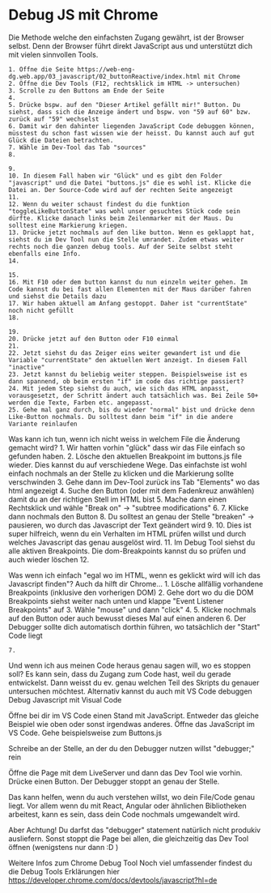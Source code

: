 # Debug JS mit Chrome
Die Methode welche den einfachsten Zugang gewährt, ist der Browser selbst. Denn der Browser führt direkt JavaScript aus und unterstützt dich mit vielen sinnvollen Tools.

    1. Öffne die Seite https://web-eng-dg.web.app/03_javascript/02_buttonReactive/index.html mit Chrome
    2. Öffne die Dev Tools (F12, rechtsklick im HTML -> untersuchen)
    3. Scrolle zu den Buttons am Ende der Seite
    4. 
    5. Drücke bspw. auf den "Dieser Artikel gefällt mir!" Button. Du siehst, dass sich die Anzeige ändert und bspw. von "59 auf 60" bzw. zurück auf "59" wechselst
    6. Damit wir den dahinter liegenden JavaScript Code debuggen können, müsstest du schon fast wissen wie der heisst. Du kannst auch auf gut Glück die Dateien betrachten.
    7. Wähle im Dev-Tool das Tab "sources"
    8. 
    
    9. 
    10. In diesem Fall haben wir "Glück" und es gibt den Folder "javascript" und die Datei "buttons.js" die es wohl ist. Klicke die Datei an. Der Source-Code wird auf der rechten Seite angezeigt
    11. 
    12. Wenn du weiter schaust findest du die funktion "toggleLikeButtonState" was wohl unser gesuchtes Stück code sein dürfte. Klicke danach links beim Zeilenmarker mit der Maus. Du solltest eine Markierung kriegen.
    13. Drücke jetzt nochmals auf den like button. Wenn es geklappt hat, siehst du im Dev Tool nun die Stelle umrandet. Zudem etwas weiter rechts noch die ganzen debug tools. Auf der Seite selbst steht ebenfalls eine Info.
    14. 
    
    15. 
    16. Mit F10 oder dem button kannst du nun einzeln weiter gehen. Im Code kannst du bei fast allen Elementen mit der Maus darüber fahren und siehst die Details dazu
    17. Wir haben aktuell am Anfang gestoppt. Daher ist "currentState" noch nicht gefüllt
    18. 
    
    19. 
    20. Drücke jetzt auf den Button oder F10 einmal
    21. 
    22. Jetzt siehst du das Zeiger eins weiter gewandert ist und die Variable "currentState" den aktuellen Wert anzeigt. In diesem Fall "inactive"
    23. Jetzt kannst du beliebig weiter steppen. Beispielsweise ist es dann spannend, ob beim ersten "if" im code das richtige passiert?
    24. Mit jedem Step siehst du auch, wie sich das HTML anpasst, vorausgesetzt, der Schritt ändert auch tatsächlich was. Bei Zeile 50+ werden die Texte, Farben etc. angepasst.
    25. Gehe mal ganz durch, bis du wieder "normal" bist und drücke denn Like-Button nochmals. Du solltest dann beim "if" in die andere Variante reinlaufen

Was kann ich tun, wenn ich nicht weiss in welchem File die Änderung gemacht wird?
    1. Wir hatten vorhin "glück" dass wir das File einfach so gefunden haben. 
    2. Lösche den aktuellen Breakpoint im buttons.js file wieder. Dies kannst du auf verschiedene Wege. Das einfachste ist wohl einfach nochmals an der Stelle zu klicken und die Markierung sollte verschwinden
    3. Gehe dann im Dev-Tool zurück ins Tab "Elements" wo das html angezeigt
    4. Suche den Button (oder mit dem Fadenkreuz anwählen) damit du an der richtigen Stell im HTML bist
    5. Mache dann einen Rechtsklick und wähle "Break on" -> "subtree modifications"
    6. 
    7. Klicke dann nochmals den Button
    8. Du solltest an genau der Stelle "breaken" -> pausieren, wo durch das Javascript der Text geändert wird
    9. 
    10. Dies ist super hilfreich, wenn du ein Verhalten im HTML prüfen willst und durch welches Javascript das genau ausgelöst wird.
    11. Im Debug Tool siehst du alle aktiven Breakpoints. Die dom-Breakpoints kannst du so prüfen und auch wieder löschen
    12. 
    
Was wenn ich einfach "egal wo im HTML, wenn es geklickt wird will ich das Javascript finden"?
Auch da hilft dir Chrome…
    1. Lösche allfällig vorhandene Breakpoints (inklusive den vorherigen DOM)
    2. Gehe dort wo du die DOM Breakpoints siehst weiter nach unten und klappe "Event Listener Breakpoints" auf
    3. Wähle "mouse" und dann "click"
    4. 
    5. Klicke nochmals auf den Button oder auch bewusst dieses Mal auf einen anderen
    6. Der Debugger sollte dich automatisch dorthin führen, wo tatsächlich der "Start" Code liegt

    7. 


Und wenn ich aus meinen Code heraus genau sagen will, wo es stoppen soll?
Es kann sein, dass du Zugang zum Code hast, weil du gerade entwickelst. Dann weisst du ev. genau welchen Teil des Skripts du genauer untersuchen möchtest. Alternativ kannst du auch mit VS Code debuggen Debug Javascript mit Visual Code

Öffne bei dir im VS Code einen Stand mit JavaScript. Entweder das gleiche Beispiel wie oben oder sonst irgendwas anderes. Öffne das JavaScript im VS Code. Gehe beispielsweise zum Buttons.js

Schreibe an der Stelle, an der du den Debugger nutzen willst "debugger;" rein


Öffne die Page mit dem LiveServer und dann das Dev Tool wie vorhin. Drücke einen Button.
Der Debugger stoppt an genau der Stelle.

Das kann helfen, wenn du auch verstehen willst, wo dein File/Code genau liegt. Vor allem wenn du mit React, Angular oder ähnlichen Bibliotheken arbeitest, kann es sein, dass dein Code nochmals umgewandelt wird.

Aber Achtung! Du darfst das "debugger" statement natürlich nicht produkiv ausliefern. Sonst stoppt die Page bei allen, die gleichzeitig das Dev Tool öffnen (wenigstens nur dann :D )


Weitere Infos zum Chrome Debug Tool
Noch viel umfassender findest du die Debug Tools Erklärungen hier https://developer.chrome.com/docs/devtools/javascript?hl=de
